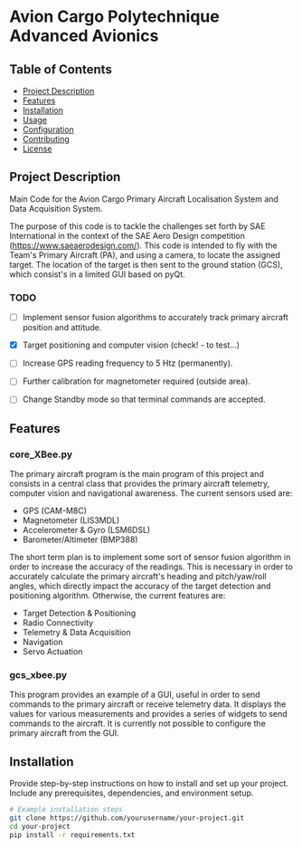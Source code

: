 # Avion Cargo Polytechnique Advanced Avionics

 

## Table of Contents

- [Project Description](#project-description)
- [Features](#features)
- [Installation](#installation)
- [Usage](#usage)
- [Configuration](#configuration)
- [Contributing](#contributing)
- [License](#license)

## Project Description

Main Code for the Avion Cargo Primary Aircraft Localisation System and Data Acquisition System.

The purpose of this code is to tackle the challenges set forth by SAE International in the context of the SAE Aero Design 
competition (https://www.saeaerodesign.com/). This code is intended to fly with the Team's Primary Aircraft (PA), 
and using a camera, to locate the assigned target. The location of the target is then sent to the ground station (GCS),
which consist's in a limited GUI based on pyQt.

### TODO

- [ ] Implement sensor fusion algorithms to accurately track primary aircraft position and attitude. 
- [x] Target positioning and computer vision (check! - to test...)
- [ ] Increase GPS reading frequency to 5 Htz (permanently).
- [ ] Further calibration for magnetometer required (outside area).
- [ ] Change Standby mode so that terminal commands are accepted. 



## Features

### core_XBee.py

The primary aircraft program is the main program of this project and consists in a central class that provides the 
primary aircraft telemetry, computer vision and navigational awareness. The current sensors used are:

- GPS (CAM-M8C)
- Magnetometer (LIS3MDL)
- Accelerometer & Gyro (LSM6DSL)
- Barometer/Altimeter (BMP388)

The short term plan is to implement some sort of sensor fusion algorithm in order to increase the accuracy of the readings. 
This is necessary in order to accurately calculate the primary aircraft's heading and pitch/yaw/roll angles, which 
directly impact the accuracy of the target detection and positioning algorithm. Otherwise, the current features are:

- Target Detection & Positioning
- Radio Connectivity
- Telemetry & Data Acquisition
- Navigation
- Servo Actuation

### gcs_xbee.py

This program provides an example of a GUI, useful in order to send commands to the primary aircraft or receive telemetry data. 
It displays the values for various measurements and provides a series of widgets to send commands to the aircraft. 
It is currently not possible to configure the primary aircraft from the GUI. 


## Installation

Provide step-by-step instructions on how to install and set up your project. Include any prerequisites, dependencies, 
and environment setup.

```bash
# Example installation steps
git clone https://github.com/yourusername/your-project.git
cd your-project
pip install -r requirements.txt
```



